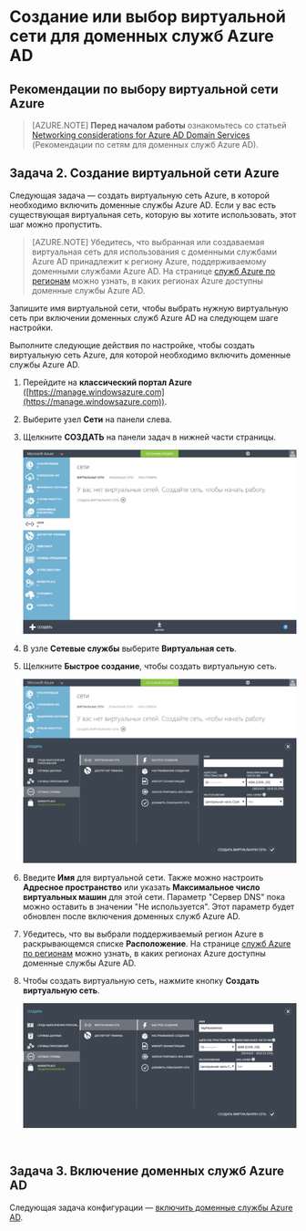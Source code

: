 <properties
	pageTitle="Доменные службы Azure AD: создание или выбор виртуальной сети | Microsoft Azure"
	description="Приступая к работе с доменными службами Azure Active Directory"
	services="active-directory-ds"
	documentationCenter=""
	authors="mahesh-unnikrishnan"
	manager="stevenpo"
	editor="curtand"/>

<tags
	ms.service="active-directory-ds"
	ms.workload="identity"
	ms.tgt_pltfrm="na"
	ms.devlang="na"
	ms.topic="get-started-article"
	ms.date="09/20/2016"
	ms.author="maheshu"/>

# Создание или выбор виртуальной сети для доменных служб Azure AD

## Рекомендации по выбору виртуальной сети Azure
> [AZURE.NOTE] **Перед началом работы** ознакомьтесь со статьей [Networking considerations for Azure AD Domain Services](active-directory-ds-networking.md) (Рекомендации по сетям для доменных служб Azure AD).


## Задача 2. Создание виртуальной сети Azure
Следующая задача — создать виртуальную сеть Azure, в которой необходимо включить доменные службы Azure AD. Если у вас есть существующая виртуальная сеть, которую вы хотите использовать, этот шаг можно пропустить.

> [AZURE.NOTE] Убедитесь, что выбранная или создаваемая виртуальная сеть для использования с доменными службами Azure AD принадлежит к региону Azure, поддерживаемому доменными службами Azure AD. На странице [служб Azure по регионам](https://azure.microsoft.com/regions/#services/) можно узнать, в каких регионах Azure доступны доменные службы Azure AD.

Запишите имя виртуальной сети, чтобы выбрать нужную виртуальную сеть при включении доменных служб Azure AD на следующем шаге настройки.

Выполните следующие действия по настройке, чтобы создать виртуальную сеть Azure, для которой необходимо включить доменные службы Azure AD.

1. Перейдите на **классический портал Azure** ([https://manage.windowsazure.com](https://manage.windowsazure.com)).

2. Выберите узел **Сети** на панели слева.

3. Щелкните **СОЗДАТЬ** на панели задач в нижней части страницы.

    ![Узел "Виртуальные сети"](./media/active-directory-domain-services-getting-started/virtual-networks.png)

4. В узле **Сетевые службы** выберите **Виртуальная сеть**.

5. Щелкните **Быстрое создание**, чтобы создать виртуальную сеть.

    ![Виртуальная сеть — быстрое создание](./media/active-directory-domain-services-getting-started/virtual-network-quickcreate.png)

6. Введите **Имя** для виртуальной сети. Также можно настроить **Адресное пространство** или указать **Максимальное число виртуальных машин** для этой сети. Параметр "Сервер DNS" пока можно оставить в значении "Не используется". Этот параметр будет обновлен после включения доменных служб Azure AD.

7. Убедитесь, что вы выбрали поддерживаемый регион Azure в раскрывающемся списке **Расположение**. На странице [служб Azure по регионам](https://azure.microsoft.com/regions/#services/) можно узнать, в каких регионах Azure доступны доменные службы Azure AD.

8. Чтобы создать виртуальную сеть, нажмите кнопку **Создать виртуальную сеть**.

    ![Создание виртуальной сети для доменных служб Azure AD.](./media/active-directory-domain-services-getting-started/create-vnet.png)

<br>

## Задача 3. Включение доменных служб Azure AD
Следующая задача конфигурации — [включить доменные службы Azure AD](active-directory-ds-getting-started-enableaadds.md).

<!---HONumber=AcomDC_0921_2016--->